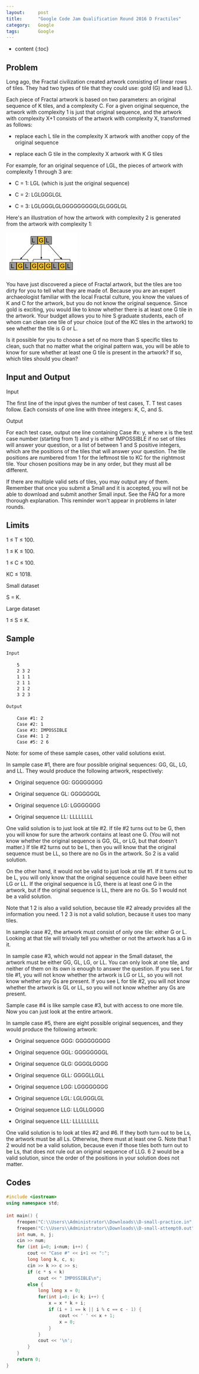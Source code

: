 ```yaml
---
layout:     post
title:      "Google Code Jam Qualification Round 2016 D Fractiles"
category:   Google
tags:       Google
---
```


* content
{:toc}

## Problem

Long ago, the Fractal civilization created artwork consisting of linear rows of tiles. They had two types of tile that they could use: gold (G) and lead (L).

Each piece of Fractal artwork is based on two parameters: an original sequence of K tiles, and a complexity C. For a given original sequence, the artwork with complexity 1 is just that original sequence, and the artwork with complexity X+1 consists of the artwork with complexity X, transformed as follows:

* replace each L tile in the complexity X artwork with another copy of the original sequence

* replace each G tile in the complexity X artwork with K G tiles

For example, for an original sequence of LGL, the pieces of artwork with complexity 1 through 3 are:

* C = 1: LGL (which is just the original sequence)

* C = 2: LGLGGGLGL

* C = 3: LGLGGGLGLGGGGGGGGGLGLGGGLGL

Here's an illustration of how the artwork with complexity 2 is generated from the artwork with complexity 1:

![](/images/lgl.png)

You have just discovered a piece of Fractal artwork, but the tiles are too dirty for you to tell what they are made of. Because you are an expert archaeologist familiar with the local Fractal culture, you know the values of K and C for the artwork, but you do not know the original sequence. Since gold is exciting, you would like to know whether there is at least one G tile in the artwork. Your budget allows you to hire S graduate students, each of whom can clean one tile of your choice (out of the KC tiles in the artwork) to see whether the tile is G or L.

Is it possible for you to choose a set of no more than S specific tiles to clean, such that no matter what the original pattern was, you will be able to know for sure whether at least one G tile is present in the artwork? If so, which tiles should you clean?

## Input and Output

Input

The first line of the input gives the number of test cases, T. T test cases follow. Each consists of one line with three integers: K, C, and S.

Output

For each test case, output one line containing Case #x: y, where x is the test case number (starting from 1) and y is either IMPOSSIBLE if no set of tiles will answer your question, or a list of between 1 and S positive integers, which are the positions of the tiles that will answer your question. The tile positions are numbered from 1 for the leftmost tile to KC for the rightmost tile. Your chosen positions may be in any order, but they must all be different.

If there are multiple valid sets of tiles, you may output any of them. Remember that once you submit a Small and it is accepted, you will not be able to download and submit another Small input. See the FAQ for a more thorough explanation. This reminder won't appear in problems in later rounds.

## Limits

1 ≤ T ≤ 100.

1 ≤ K ≤ 100.

1 ≤ C ≤ 100.

KC ≤ 1018.

Small dataset

S = K.

Large dataset

1 ≤ S ≤ K.

## Sample

```
Input 

    5
    2 3 2
    1 1 1
    2 1 1
    2 1 2
    3 2 3
 	
Output 

    Case #1: 2
    Case #2: 1
    Case #3: IMPOSSIBLE
    Case #4: 1 2
    Case #5: 2 6
```

Note: for some of these sample cases, other valid solutions exist.

In sample case #1, there are four possible original sequences: GG, GL, LG, and LL. They would produce the following artwork, respectively:

* Original sequence GG: GGGGGGGG

* Original sequence GL: GGGGGGGL

* Original sequence LG: LGGGGGGG

* Original sequence LL: LLLLLLLL

One valid solution is to just look at tile #2. If tile #2 turns out to be G, then you will know for sure the artwork contains at least one G. (You will not know whether the original sequence is GG, GL, or LG, but that doesn't matter.) If tile #2 turns out to be L, then you will know that the original sequence must be LL, so there are no Gs in the artwork. So 2 is a valid solution.

On the other hand, it would not be valid to just look at tile #1. If it turns out to be L, you will only know that the original sequence could have been either LG or LL. If the original sequence is LG, there is at least one G in the artwork, but if the original sequence is LL, there are no Gs. So 1 would not be a valid solution.

Note that 1 2 is also a valid solution, because tile #2 already provides all the information you need. 1 2 3 is not a valid solution, because it uses too many tiles.

In sample case #2, the artwork must consist of only one tile: either G or L. Looking at that tile will trivially tell you whether or not the artwork has a G in it.

In sample case #3, which would not appear in the Small dataset, the artwork must be either GG, GL, LG, or LL. You can only look at one tile, and neither of them on its own is enough to answer the question. If you see L for tile #1, you will not know whether the artwork is LG or LL, so you will not know whether any Gs are present. If you see L for tile #2, you will not know whether the artwork is GL or LL, so you will not know whether any Gs are present.

Sample case #4 is like sample case #3, but with access to one more tile. Now you can just look at the entire artwork.

In sample case #5, there are eight possible original sequences, and they would produce the following artwork:

* Original sequence GGG: GGGGGGGGG

* Original sequence GGL: GGGGGGGGL

* Original sequence GLG: GGGGLGGGG

* Original sequence GLL: GGGGLLGLL

* Original sequence LGG: LGGGGGGGG

* Original sequence LGL: LGLGGGLGL

* Original sequence LLG: LLGLLGGGG

* Original sequence LLL: LLLLLLLLL

One valid solution is to look at tiles #2 and #6. If they both turn out to be Ls, the artwork must be all Ls. Otherwise, there must at least one G. Note that 1 2 would not be a valid solution, because even if those tiles both turn out to be Ls, that does not rule out an original sequence of LLG. 6 2 would be a valid solution, since the order of the positions in your solution does not matter.

## Codes

```cpp
#include <iostream>
using namespace std;

int main() {
    freopen("C:\\Users\\Administrator\\Downloads\\D-small-practice.in","r",stdin);
    freopen("C:\\Users\\Administrator\\Downloads\\D-small-attempt0.out","w",stdout);
    int num, n, j;
    cin >> num;
    for (int i=0; i<num; i++) {
        cout << "Case #" << i+1 << ":";
        long long k, c, s;
        cin >> k >> c >> s;
        if (c * s < k)
            cout << " IMPOSSIBLE\n";
        else {
            long long x = 0;
            for(int i=0; i< k; i++) {
                x = x * k + i;
                if (i + 1 == k || i % c == c - 1) {
                    cout << ' ' << x + 1;
                    x = 0;
                }
            }
            cout << '\n';
        }
    }
    return 0;
}
```